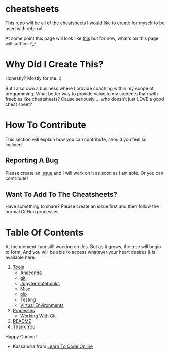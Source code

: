 # cheatsheets
This repo will be all of the cheatsheets I would like to create for myself to be used with referral

At some point this page will look like [this](https://github.com/ProsperousHeart/XlsxWriter/blob/master/CONTRIBUTING.md) but for now, what's on this page will suffice. ^_^

# Why Did I Create This?

Honestly? Mostly for me. :)

But I also own a business where I provide coaching within my scope of programming. What better way to provide value to my students than with freebies like cheatsheets? Cause seriously ... who doesn't just LOVE a good cheat sheet?

# How To Contribute

This section will explain how you can contribute, should you feel so inclined.

## Reporting A Bug

Please create an [issue](https://github.com/prosperousheart/cheatsheets/issues) and I will work on it as soon as I am able. Or you can contribute!

## Want To Add To The Cheatsheets?

Have something to share? Please create an issue first and then follow the normal GitHub processes.

# Table Of Contents

At the moment I am still working on this. But as it grows, the tree will begin to form. And you will be able to access whatever your heart desires & is available here.

1. [Tools](https://github.com/ProsperousHeart/cheatsheets/tree/master/Tools)
   - [Anaconda](https://github.com/ProsperousHeart/cheatsheets/blob/master/Tools/Anaconda.md)
   - [git](https://github.com/ProsperousHeart/cheatsheets/blob/master/Tools/git.md)
   - [Jupyter notebooks](https://github.com/ProsperousHeart/cheatsheets/blob/master/Tools/JupyterNotebooks.md)
   - [Misc](https://github.com/ProsperousHeart/cheatsheets/blob/master/Tools/Misc.md)
   - [pip](https://github.com/ProsperousHeart/cheatsheets/blob/master/Tools/pip.md)
   - [Testing](https://github.com/ProsperousHeart/cheatsheets/blob/master/Tools/Testing.md)
   - [Virtual Environments](https://github.com/ProsperousHeart/cheatsheets/blob/master/Tools/VirtualEnvironments.md)
2. [Processes](https://github.com/ProsperousHeart/cheatsheets/tree/master/Processes)
   - [Working With Git](https://github.com/ProsperousHeart/cheatsheets/blob/master/Processes/WorkingGit.md)
3. [README](https://github.com/ProsperousHeart/cheatsheets/blob/master/README.md)
4. [Thank You](https://github.com/ProsperousHeart/cheatsheets/blob/master/Thank_You.md)

Happy Coding!
- Kassandra from [Learn To Code Online](http://www.learntocodeonline.com)
